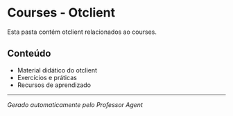 # Courses - Otclient

Esta pasta contém otclient relacionados ao courses.

## Conteúdo
- Material didático do otclient
- Exercícios e práticas
- Recursos de aprendizado

---
*Gerado automaticamente pelo Professor Agent*
